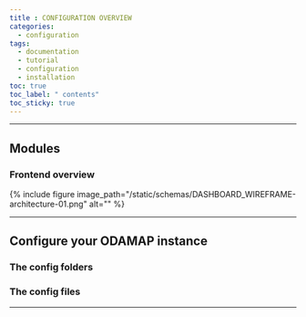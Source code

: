 ```yaml
---
title : CONFIGURATION OVERVIEW
categories:
  - configuration
tags:
  - documentation
  - tutorial
  - configuration
  - installation
toc: true
toc_label: " contents"
toc_sticky: true
---
```



-----
## Modules

### Frontend overview
{% include figure image_path="/static/schemas/DASHBOARD_WIREFRAME-architecture-01.png" alt="" %}

--------

## Configure your ODAMAP instance


### The config folders



### The config files


------------

<br>
<br>
